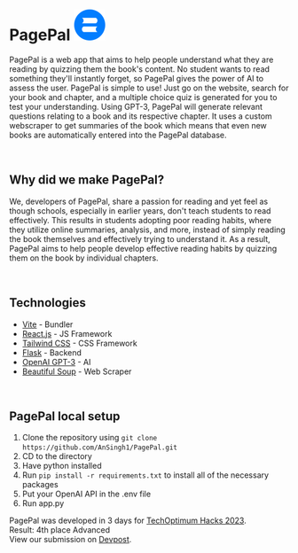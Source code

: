 # PagePal ![](/client/public/logo.svg)

PagePal is a web app that aims to help people understand what they are reading by quizzing them the book's content. No student wants to read something they'll instantly forget, so PagePal gives the power of AI to assess the user. PagePal is simple to use! Just go on the website, search for your book and chapter, and a multiple choice quiz is generated for you to test your understanding. Using GPT-3, PagePal will generate relevant questions relating to a book and its respective chapter. It uses a custom webscraper to get summaries of the book which means that even new books are automatically entered into the PagePal database.

<br>

## Why did we make PagePal?

We, developers of PagePal, share a passion for reading and yet feel as though schools, especially in earlier years, don't teach students to read effectively. This results in students adopting poor reading habits, where they utilize online summaries, analysis, and more, instead of simply reading the book themselves and effectively trying to understand it. As a result, PagePal aims to help people develop effective reading habits by quizzing them on the book by individual chapters. 

<br>

## Technologies

- [Vite](https://vitejs.dev/) - Bundler
- [React.js](https://react.dev) - JS Framework
- [Tailwind CSS](https://tailwindcss.com) - CSS Framework
- [Flask](https://flask.palletsprojects.com/en/2.3.x/) - Backend
- [OpenAI GPT-3](https://openai.com/blog/openai-api) - AI
- [Beautiful Soup](https://pypi.org/project/beautifulsoup4/) - Web Scraper

<br>

## PagePal local setup
1. Clone the repository using `git clone https://github.com/AnSingh1/PagePal.git`
2. CD to the directory
3. Have python installed
4. Run `pip install -r requirements.txt` to install all of the necessary packages
5. Put your OpenAI API in the .env file
6. Run app.py

PagePal was developed in 3 days for [TechOptimum Hacks 2023](https://hacks.techoptimum.org/).<br>
Result: 4th place Advanced
<br>
View our submission on [Devpost](https://devpost.com/software/PagePal).
